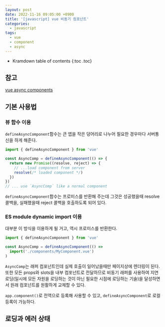 ```yaml
---
layout: post
date: 2022-11-16 09:05:00 +0900
title: '[javascript] vue 비동기 컴포넌트'
categories:
  - javascript
tags:
  - vue
  - component
  - async
---
```


* Kramdown table of contents
{:toc .toc}

## 참고

[vue async components](https://vuejs.org/guide/components/async.html)


## 기본 사용법

### 뷰 함수 이용

`defineAsyncComponent`함수는 큰 앱을 작은 덩어리로 나누어 필요한 경우마다 서버통신을 하게 해준다. 


```js
import { defineAsyncComponent } from 'vue'

const AsyncComp = defineAsyncComponent(() => {
  return new Promise((resolve, reject) => {
    // ...load component from server
    resolve(/* loaded component */)
  })
})
// ... use `AsyncComp` like a normal component
````

`defineAsyncComponent`함수는 프로미스를 반환해 주는데 그것은 성공했을때 resolve 콜백을, 실패했을때 reject 콜백을 호출하도록 되어 있다. 


### ES module dynamic import 이용

대부분 이 방식을 이용하게 될 거고, 역시 프로미스를 반환한다.

```js
import { defineAsyncComponent } from 'vue'

const AsyncComp = defineAsyncComponent(() =>
  import('./components/MyComponent.vue')
)
```

`AsyncComp`는 래퍼 컴포넌트인데 실제 호출이 일어났을때만 페이지상에 렌더링이 된다. 또한 모든 props와 slots을 내부 컴포넌트로 전달하므로 비동기 래퍼를 사용하여 지연로딩(일시에 모든 자원을 로딩하는 것이 아닌 필요한 시점에 로딩하는 기술)을 달성하면서 원래 컴포넌트를 원활하게 교체할 수 있다. 

`app.component()`로 전역으로 등록해 사용할 수 있고, `defineAsyncComponent`로 로컬 등록이 가능하다. 


## 로딩과 에러 상태

